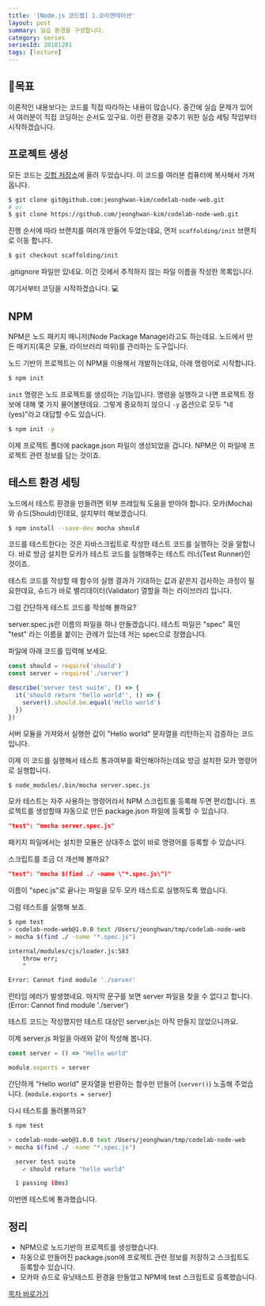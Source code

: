 ```yaml
---
title: '[Node.js 코드랩] 1.오리엔테이션'
layout: post
summary: 실습 환경을 구성합니다.
category: series
seriesId: 20181201
tags: [lecture]
---
```


## 🌳목표

이론적인 내용보다는 코드를 직접 따라하는 내용이 많습니다.
중간에 실습 문제가 있어서 여러분이 직접 코딩하는 순서도 있구요.
이런 환경을 갖추기 위한 실습 세팅 작업부터 시작하겠습니다.

## 프로젝트 생성

모든 코드는 [깃헙 저장소](https://github.com/jeonghwan-kim/codelab-node-web)에 올려 두었습니다.
이 코드를 여러분 컴퓨터에 복사해서 가져 옵니다.

```bash
$ git clone git@github.com:jeonghwan-kim/codelab-node-web.git
# or
$ git clone https://github.com/jeonghwan-kim/codelab-node-web.git
```

진행 순서에 따라 브랜치를 여러개 만들어 두었는데요, 먼저 `scaffolding/init` 브랜치로 이동 합니다.

```bash
$ git checkout scaffolding/init
```

.gitignore 파일만 있네요. 이건 깃에서 추적하지 않는 파일 이름을 작성한 목록입니다.

여기서부터 코딩을 시작하겠습니다. 💻

## NPM

NPM은 노드 패키지 매니저(Node Package Manage)라고도 하는데요.
노드에서 만든 매키지(혹은 모듈, 라이브러리 따위)를 관리하는 도구입니다.

노드 기반의 프로젝트는 이 NPM을 이용해서 개발하는데요, 아래 명령어로 시작합니다.

```bash
$ npm init
```

`init` 명령은 노드 프로젝트를 생성하는 기능입니다.
명령을 실행하고 나면 프로젝트 정보에 대해 몇 가지 물어볼텐데요.
그렇게 중요하지 않으니 `-y` 옵션으로 모두 "네(yes)"라고 대답할 수도 있습니다.

```bash
$ npm init -y
```

이제 프로젝트 폴더에 package.json 파일이 생성되었을 겁니다.
NPM은 이 파일에 프로젝트 관련 정보를 담는 것이죠.

## 테스트 환경 세팅

노드에서 테스트 환경을 만들려면 외부 프레임웍 도움을 받아야 합니다.
모카(Mocha)와 슈드(Should)인데요, 설치부터 해보겠습니다.

```bash
$ npm install --save-dev mocha should
```

코드를 테스트한다는 것은 자바스크립트로 작성한 테스트 코드를 실행하는 것을 말합니다.
바로 방금 설치한 모카가 테스트 코드를 실행해주는 테스트 러너(Test Runner)인 것이죠.

테스트 코드를 작성할 때 함수의 실행 결과가 기대하는 값과 같은지 검사하는 과정이 필요한데요,
슈드가 바로 밸리데이터(Validator) 열할을 하는 라이브러리 입니다.

그럼 간단하게 테스트 코드를 작성해 볼까요?

server.spec.js란 이름의 파일을 하나 만들겠습니다.
테스트 파일은 "spec" 혹인 "test" 라는 이름을 붙이는 관례가 있는데 저는 spec으로 정했습니다.

파일에 아래 코드를 입력해 보세요.

```js
const should = require('should')
const server = require('./server')

describe('server test suite', () => {
  it('should return "hello world"', () => {
    server().should.be.equal('Hello world')
  })
})
```

서버 모듈을 가져와서 실행한 값이 "Hello world" 문자열을 리턴하는지 검증하는 코드입니다.

이제 이 코드를 실행해서 테스트 통과여부를 확인해야하는데요 방금 설치한 모카 명령어로 실행합니다.

```bash
$ node_modules/.bin/mocha server.spec.js
```

모카 테스트는 자주 사용하는 명령어라서 NPM 스크립트롤 등록해 두면 편리합니다.
프로젝트를 생성할때 자동으로 만든 package.json 파일에 등록할 수 있습니다.

```json
"test": "mocha server.spec.js"
```

패키지 파일에서는 설치한 모듈은 상대주소 없이 바로 명령어를 등록할 수 있습니다.

스크립트를 조금 더 개선해 볼까요?

```json
"test": "mocha $(find ./ -name \"*.spec.js\")"
```

이름이 "spec.js"로 끝나는 파일을 모두 모카 테스트로 실행하도록 했습니다.

그럼 테스트를 실행해 보죠.

```bash
$ npm test
> codelab-node-web@1.0.0 test /Users/jeonghwan/tmp/codelab-node-web
> mocha $(find ./ -name "*.spec.js")

internal/modules/cjs/loader.js:583
    throw err;
    ^

Error: Cannot find module './server'
```

런타임 에러가 발생했네요. 마지막 문구를 보면 server 파일을 찾을 수 없다고 합니다.
(Error: Cannot find module './server')

테스트 코드는 작성했지만 테스트 대상인 server.js는 아직 만들지 않았으니까요.

이제 server.js 파일을 아래와 같이 작성해 봅니다.

```js
const server = () => "Hello world"

module.exports = server
```

간단하게 "Hello world" 문자열을 반환하는 함수만 만들어 (`server()`) 노출해 주었습니다.
(`module.exports = server`)

다시 테스트를 돌려볼까요?

```bash
$ npm test

> codelab-node-web@1.0.0 test /Users/jeonghwan/tmp/codelab-node-web
> mocha $(find ./ -name "*.spec.js")

  server test suite
    ✓ should return "hello world"

  1 passing (8ms)
```

이번엔 테스트에 통과했습니다.

## 정리

* NPM으로 노드기반의 프로젝트를 생성했습니다.
* 자동으로 만들어진 package.json에 프로젝트 관련 정보를 저장하고 스크립트도 등록할수 있습니다.
* 모카와 슈드로 유닛테스트 환경을 만들었고 NPM에 test 스크립트로 등록했습니다.

[목차 바로가기](/series/2018/12/01/node-web-0_index.html)